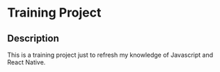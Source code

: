 # Training Project

## Description

This is a training project just to refresh my knowledge of Javascript and React Native.
